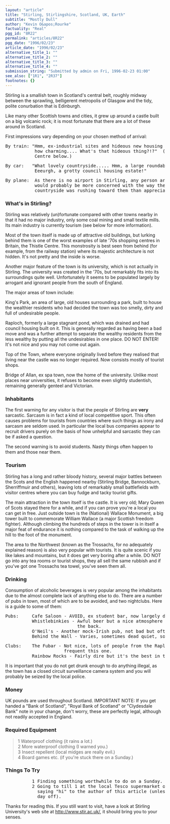 ```yaml
---
layout: "article"
title: "Stirling, Stirlingshire, Scotland, UK, Earth"
subtitle: "Mostly Dull"
author: "Kevin O&apos;Rourke"
factuality: "Real"
pgg_id: "8R22"
permalink: "articles/8R22"
pgg_date: "1996/02/23"
article_date: "1996/02/23"
alternative_title_1: ""
alternative_title_2: ""
alternative_title_3: ""
alternative_title_4: ""
submission_string: "Submitted by admin on Fri, 1996-02-23 01:00"
see_also: ["1R1", "2R37"]
footnotes: {}
---
```

<div>
<p>Stirling is a smallish town in Scotland's central belt, roughly midway between the sprawling, belligerent metropolis of Glasgow and the tidy, polite conurbation that is Edinburgh.</p>
<p>Like many other Scottish towns and cities, it grew up around a castle built on a big volcanic rock; it is most fortunate that there are a lot of these around in Scotland.</p>
<p>First impressions vary depending on your chosen method of arrival:</p>
<pre>
By train: "Hmm, ex-industrial sites and hideous new housing developments,
           how charming.... What's that hideous thing?!?"  (See the Thistle
           Centre below.)
</pre>
<pre>
By car:   "What lovely countryside..... Hmm, a large roundabout....
           Eeeurgh, a grotty council housing estate!"
</pre>
<pre>
By plane:  As there is no airport in Stirling, any person arriving by plane
           would probably be more concerned with the way the picturesque
           countryside was rushing toward them than appreciating its beauty.
</pre>
<h3>What's in Stirling?</h3>
<p>Stirling was relatively (un)fortunate compared with other towns nearby in that it had no major industry, only some coal mining and small textile mills. Its main industry is currently tourism (see below for more information).</p>
<p>Most of the town itself is made up of attractive old buildings, but lurking behind them is one of the worst examples of late '70s shopping centres in Britain, the Thistle Centre. This monstrosity is best seen from behind (for example, from the railway station) where its majestic architecture is not hidden. It's not pretty and the inside is worse.</p>
<p>Another major feature of the town is its university, which is not actually in Stirling. The university was created in the '70s, but remarkably fits into its surroundings quite well. Unfortunately it seems to be populated largely by arrogant and ignorant people from the south of England.</p>
<p>The major areas of town include:</p>
<p>King's Park, an area of large, old houses surrounding a park, built to house the wealthier residents who had decided the town was too smelly, dirty and full of undesirable people.</p>
<p>Raploch, formerly a large stagnant pond, which was drained and had council housing built on it. This is generally regarded as having been a bad move and was a further attempt to separate the wealthy residents from the less wealthy by putting all the undesirables in one place. DO NOT ENTER! It's not nice and you may not come out again.</p>
<p>Top of the Town, where everyone originally lived before they realised that living near the castle was no longer required. Now consists mostly of tourist shops.</p>
<p>Bridge of Allan, ex spa town, now the home of the university. Unlike most places near universities, it refuses to become even slightly studentish, remaining generally genteel and Victorian.</p>
<h3>Inhabitants</h3>
<p>The first warning for any visitor is that the people of Stirling are <strong>very</strong> sarcastic. Sarcasm is in fact a kind of local competitive sport. This often causes problems for tourists from countries where such things as irony and sarcasm are seldom used. In particular the local bus companies appear to recruit drivers purely on the basis of how unhelpful and sarcastic they can be if asked a question.</p>
<p>The second warning is to avoid students. Nasty things often happen to them and those near them.</p>
<h3>Tourism</h3>
<p>Stirling has a long and rather bloody history, several major battles between the Scots and the English happened nearby (Stirling Bridge, Bannockburn, Sherriffmuir and others), leaving lots of remarkably small battlefields with visitor centres where you can buy fudge and tacky tourist gifts.</p>
<p>The main attraction in the town itself is the castle. It is very old; Mary Queen of Scots stayed there for a while, and if you can prove you're a local you can get in free. Just outside town is the (National) Wallace Monument, a big tower built to commemorate William Wallace (a major Scottish freedom fighter). Although climbing the hundreds of steps in the tower is in itself a major feat of endurance it is nothing compared to the task of walking up the hill to the foot of the monument.</p>
<p>The area to the Northwest (known as the Trossachs, for no adequately explained reason) is also very popular with tourists. It is quite scenic if you like lakes and mountains, but it does get very boring after a while. DO NOT go into any tea rooms or tourist shops, they all sell the same rubbish and if you've got one Trossachs tea towel, you've seen them all.</p>
<h3>Drinking</h3>
<p>Consumption of alcoholic beverages is very popular among the inhabitants due to the almost complete lack of anything else to do. There are a number of pubs in town, most of which are to be avoided, and two nightclubs. Here is a guide to some of them:</p>
<pre>
Pubs:     Cafe Saloon - AVOID, ex student bar, now largely deserted.
          Whistlebinkies - Awful beer but a nice atmosphere and a garden out
                           the back.
          O'Neil's - Another mock-Irish pub, not bad but often very busy.
          Behind the Wall - Varies, sometimes dead quiet, sometimes not.
</pre>
<pre>
Clubs:    The Fubar - Not nice, lots of people from the Raploch (see above)
                      frequent this one.
          Rainbow Rocks - Fairly dire but it's the best in town.
</pre>
<p>It is important that you do not get drunk enough to do anything illegal, as the town has a closed circuit surveillance camera system and you will probably be seized by the local police.</p>
<h3>Money</h3>
<p>UK pounds are used throughout Scotland. IMPORTANT NOTE: If you get handed a "Bank of Scotland", "Royal Bank of Scotland" or "Clydesdale Bank" note in your change, don't worry, these are perfectly legal, although not readily accepted in England.</p>
<h3>Required Equipment</h3>
<blockquote>1 Waterproof clothing (it rains a lot.)<br>
2 More waterproof clothing (I warned you.)<br>
3 Insect repellent (local midges are really evil.)<br>
4 Board games etc. (if you're stuck there on a Sunday.)</blockquote>
<h3>Things To Try</h3>
<pre>
          1 Finding something worthwhile to do on a Sunday.
          2 Going to till 1 at the local Tesco supermarket on a Saturday and
            saying "hi" to the author of this article (unless I've got the
            day off).
</pre>
<p>Thanks for reading this. If you still want to visit, have a look at Stirling University's web site at <a href="https://web.archive.org/web/20130205231243/http://www.stir.ac.uk/">http://www.stir.ac.uk/</a>, it should bring you to your senses.</p>
</div>

